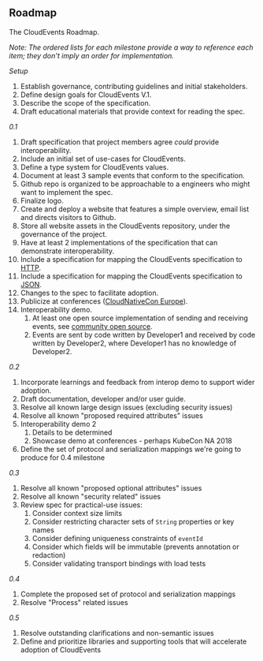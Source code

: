 ## Roadmap

The CloudEvents Roadmap.

_Note: The ordered lists for each milestone provide a way to reference each
item; they don't imply an order for implementation._

*Setup*

1. Establish governance, contributing guidelines and initial stakeholders.
1. Define design goals for CloudEvents V.1.
1. Describe the scope of the specification.
1. Draft educational materials that provide context for reading the spec.

*0.1*

1. Draft specification that project members agree *could* provide
   interoperability.
1. Include an initial set of use-cases for CloudEvents.
1. Define a type system for CloudEvents values.
1. Document at least 3 sample events that conform to the specification.
1. Github repo is organized to be approachable to a engineers who might want
   to implement the spec.
1. Finalize logo.
1. Create and deploy a website that features a simple overview, email list and
   directs visitors to Github.
1. Store all website assets in the CloudEvents repository, under the governance
   of the project.
1. Have at least 2 implementations of the specification that can demonstrate
   interoperability.
1. Include a specification for mapping the CloudEvents specification to
   [HTTP](http-transport-binding.md).
1. Include a specification for mapping the CloudEvents specification to
   [JSON](json-format.md).
1. Changes to the spec to facilitate adoption.
1. Publicize at conferences
   ([CloudNativeCon Europe](https://events.linuxfoundation.org/events/kubecon-cloudnativecon-north-america-2018/)).
1. Interoperability demo.
    1.  At least one open source implementation of sending and receiving
        events, see
        [community open source](https://github.com/cloudevents/spec/blob/master/community/open-source.md).
    1. Events are sent by code written by Developer1 and received by code
       written by Developer2, where Developer1 has no knowledge of Developer2.

*0.2*

1. Incorporate learnings and feedback from interop demo to support wider
   adoption.
1. Draft documentation, developer and/or user guide.
1. Resolve all known large design issues (excluding security issues)
1. Resolve all known "proposed required attributes" issues
1. Interoperability demo 2
    1. Details to be determined
    1. Showcase demo at conferences - perhaps KubeCon NA 2018
1. Define the set of protocol and serialization mappings we're going to
   produce for 0.4 milestone

*0.3*

1. Resolve all known "proposed optional attributes" issues
1. Resolve all known "security related" issues
1. Review spec for practical-use issues:
    1. Consider context size limits
    1. Consider restricting character sets of `String` properties or key names
    1. Consider defining uniqueness constraints of `eventId`
    1. Consider which fields will be immutable (prevents annotation or
       redaction)
    1. Consider validating transport bindings with load tests

*0.4*

1. Complete the proposed set of protocol and serialization mappings
1. Resolve "Process" related issues

*0.5*

1. Resolve outstanding clarifications and non-semantic issues
1. Define and prioritize libraries and supporting tools that will accelerate
   adoption of CloudEvents

